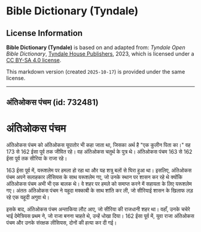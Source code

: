 # Bible Dictionary (Tyndale)

## License Information

**Bible Dictionary (Tyndale)** is based on and adapted from: _Tyndale Open Bible Dictionary_, [Tyndale House Publishers](https://tyndaleopenresources.com/), 2023, which is licensed under a [CC BY-SA 4.0 license](https://creativecommons.org/licenses/by-sa/4.0/legalcode.en).

This markdown version (created `2025-10-17`) is provided under the same license.



--------------------------------

## अंतिओकस पंचम (id: 732481)

अंतिओकस पंचम
============

अंतिओकस पंचम को अंतिओकस यूपातोर भी कहा जाता था, जिसका अर्थ है "एक कुलीन पिता का।" वह 173 से 162 ईसा पूर्व तक जीवित रहे। वह अंतिओकस चतुर्थ के पुत्र थे। अंतिओकस पंचम 163 से 162 ईसा पूर्व तक सीरिया के राजा रहे।

163 ईसा पूर्व में, यरूशलेम पर हमला हो रहा था और यह शत्रु बलों से घिरा हुआ था। इसलिए, अंतिओकस पंचम अपने सलाहकार लीसियस के साथ यरूशलेम गए, जो उनके स्थान पर शासन कर रहे थे क्योंकि अंतिओकस पंचम अभी भी एक बालक थे। वे शहर पर हमले को समाप्त करने में सहायता के लिए यरूशलेम गए। अंततः अंतिओकस पंचम ने यहूदा मक्काबी के साथ शांति कर ली, जो सीरियाई शासन के खिलाफ लड़ रहे एक यहूदी अगुवा थे।

इसके बाद, अंतिओकस पंचम अन्ताकिया लौट आए, जो सीरिया की राजधानी शहर था। वहाँ, उनके चचेरे भाई देमेत्रियस प्रथम ने, जो राजा बनना चाहते थे, उन्हें धोखा दिया। 162 ईसा पूर्व में, युवा राजा अंतिओकस पंचम और उनके संरक्षक लीसियस, दोनों की हत्या कर दी गई।


